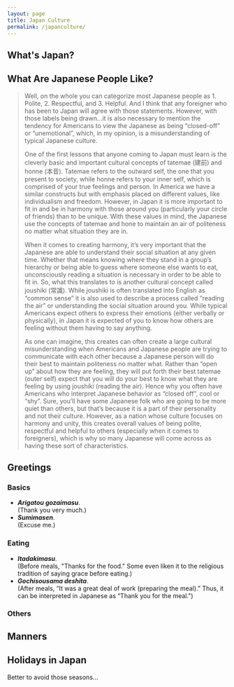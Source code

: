 ```yaml
---
layout: page
title: Japan Culture
permalink: /japanculture/
---
```


## What's Japan?

## What Are Japanese People Like?
>Well, on the whole you can categorize most Japanese people as 1. Polite, 2. Respectful, and 3. Helpful. And I think that any foreigner who has been to Japan will agree with those statements. However, with those labels being drawn…it is also necessary to  mention the tendency for Americans to view the Japanese as being “closed-off” or “unemotional”, which, in my opinion, is a misunderstanding of typical Japanese culture.
>
>One of the first lessons that anyone coming to Japan must learn is the cleverly basic and important cultural concepts of tatemae (建前) and honne (本音). Tatemae refers to the outward self, the one that you present to society, while honne refers to your inner self, which is comprised of your true feelings and person. In America we have a similar constructs but with emphasis placed on different values, like individualism and freedom. However,  in Japan it is more important to fit in and be in harmony with those around you (particularly your circle of friends) than to be unique. With these values in mind, the Japanese use the concepts of tatemae and hone to maintain an air of politeness no matter what situation they are in.
>
>When it comes to creating harmony, it’s very important that the Japanese are able to understand their social situation at any given time. Whether that means knowing where they stand in a group’s hierarchy or being able to guess where someone else wants to eat, unconsciously reading a situation is necessary in order to be able to fit in. So, what this translates to is another cultural concept called joushiki (常識). While joushiki is often translated into English as “common sense” it is also used to describe a process called “reading the air” or understanding the social situation around you. While typical Americans expect others to express their emotions (either verbally or physically), in Japan it is expected of you to know how others are feeling without them having to say anything.
>
>As one can imagine, this creates can often create a large cultural misunderstanding when Americans and Japanese people are trying to communicate with each other because a Japanese person will do their best to maintain politeness no matter what. Rather than “open up” about how they are feeling, they will put forth their best tatemae (outer self) expect that you will do your best to know what they are feeling by using joushiki (reading the air). Hence why you often have Americans who interpret Japanese behavior as “closed off”, cool or “shy”. Sure, you’ll have some Japanese folk who are going to be more quiet than others, but that’s because it is a part of their personality and not their culture. However, as a nation whose culture focuses on harmony and unity, this creates overall values of being polite, respectful and helpful to others (especially when it comes to foreigners), which is why so many Japanese will come across as having these sort of characteristics.

## Greetings
### Basics
- ***Arigatou gozaimasu***.   
(Thank you very much.)
- ***Sumimasen***.   
(Excuse me.)

### Eating
- ***Itadakimasu***.   
(Before meals, "Thanks for the food." Some even liken it to the religious tradition of saying grace before eating.)
- ***Gochisousama deshita***.   
(After meals, “It was a great deal of work (preparing the meal).” Thus, it can be interpreted in Japanese as “Thank you for the meal.")

### Others

## Manners

## Holidays in Japan
Better to avoid those seasons...

